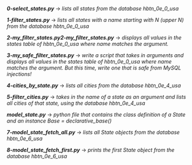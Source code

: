 ***0-select_states.py*** -> *lists all states from the database hbtn_0e_0_usa*

***1-filter_states.py*** -> *lists all states with a name starting with N (upper N) from the database hbtn_0e_0_usa* 

***2-my_filter_states.py2-my_filter_states.py*** -> *displays all values in the states table of hbtn_0e_0_usa where name matches the argument.*

***3-my_safe_filter_states.py*** -> *write a script that takes in arguments and displays all values in the states table of hbtn_0e_0_usa where name matches the argument. But this time, write one that is safe from MySQL injections!*

***4-cities_by_state.py*** -> *lists all cities from the database hbtn_0e_4_usa*

***5-filter_cities.py*** -> *takes in the name of a state as an argument and lists all cities of that state, using the database hbtn_0e_4_usa*

***model_state.py*** -> *python file that contains the class definition of a State and an instance Base = declarative_base()*

***7-model_state_fetch_all.py*** -> *lists all State objects from the database hbtn_0e_6_usa*

***8-model_state_fetch_first.py*** -> *prints the first State object from the database hbtn_0e_6_usa*
